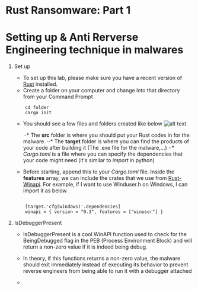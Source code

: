 
# Rust Ransomware: Part 1
# Setting up & Anti Rerverse Engineering technique in malwares

1. Set up
    - To set up this lab, please make sure you have a recent version of [Rust](https://www.rust-lang.org/tools/install "Rust Installation") installed.
    - Create a folder on your computer and change into that directory from your Command Prompt

    ```
        cd folder
        cargo init

    ```

    - You should see a few files and folders created like below
        ![alt text](https://ibb.co/1Tvj5zc "Cargo init")

        ⋅⋅* The **src** folder is where you should put your Rust codes in for the malware.
        ⋅⋅* The **target** folder is where you can find the products of your code after building it (The .exe file for the malware,...)
        ⋅⋅* *Cargo.toml* is a file where you can specify the dependencies that your code might need (it's similar to *import* in python)

    - Before starting, append this to your *Cargo.toml* file. Inside the **features** array, we can include the crates that we use from [Rust-Winapi](https://docs.rs/winapi/0.3.8/winapi/index.html "Rust Winapi"). For example, if I want to use Winduser.h on Windows, I can import it as below

    ```

        [target.'cfg(windows)'.dependencies]
        winapi = { version = "0.3", features = ["winuser"] }

    ```
        
2. IsDebuggerPresent
    - IsDebuggerPresent is a cool WinAPI function used to check for the BeingDebugged flag in the PEB (Process Environment Block) 
        and will return a non-zero value if it is indeed being debug.
    - In theory, if this functions returns a non-zero value, the malware should exit immediately instead of executing its behavior to prevent reverse engineers from 
    being able to run it with a debugger attached

    - 
